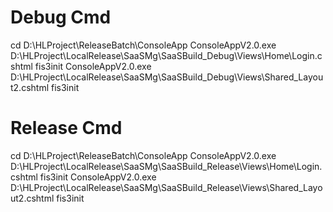 # Debug Cmd

cd D:\HLProject\ReleaseBatch\ConsoleApp
ConsoleAppV2.0.exe D:\HLProject\LocalRelease\SaaSMg\SaaSBuild\_Debug\Views\Home\Login.cshtml fis3init
ConsoleAppV2.0.exe D:\HLProject\LocalRelease\SaaSMg\SaaSBuild\_Debug\Views\Shared\_Layout2.cshtml fis3init


# Release Cmd

cd D:\HLProject\ReleaseBatch\ConsoleApp
ConsoleAppV2.0.exe D:\HLProject\LocalRelease\SaaSMg\SaaSBuild_Release\Views\Home\Login.cshtml fis3init
ConsoleAppV2.0.exe D:\HLProject\LocalRelease\SaaSMg\SaaSBuild_Release\Views\Shared\_Layout2.cshtml fis3init
















